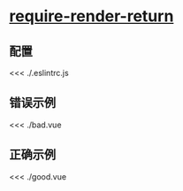 
# [require-render-return](https://eslint.vuejs.org/rules/require-render-return.html)

## 配置

<<< ./.eslintrc.js

## 错误示例

<<< ./bad.vue

## 正确示例

<<< ./good.vue
        